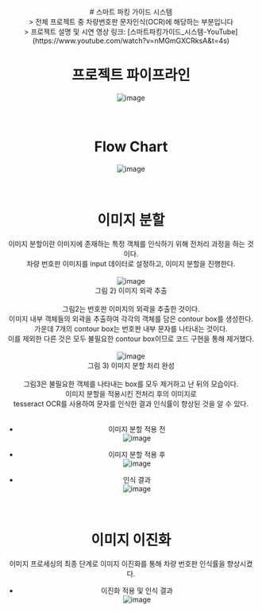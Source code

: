 <center># 스마트 파킹 가이드 시스템<center>
 > 전체 프로젝트 중 차량번호판 문자인식(OCR)에 해당하는 부분입니다<br/>
 > 프로젝트 설명 및 시연 영상 링크: [스마트파킹가이드_시스템-YouTube](https://www.youtube.com/watch?v=nMGmGXCRksA&t=4s)

# 프로젝트 파이프라인
![image](https://user-images.githubusercontent.com/45943080/103255894-70d48a80-49ce-11eb-973a-179989419c62.png)<br/><br/><br/>

# Flow Chart
![image](https://user-images.githubusercontent.com/45943080/103255941-9feafc00-49ce-11eb-99a5-c6110bc1b269.png)<br/><br/><br/>

# 이미지 분할
이미지 분할이란 이미지에 존재하는 특정 객체를 인식하기 위해 전처리 과정을 하는 것이다. <br/>
차량 번호판 이미지를 input 데이터로 설정하고, 이미지 분할을 진행한다.<br/><br/>
![image](https://user-images.githubusercontent.com/45943080/103255967-c27d1500-49ce-11eb-9da6-58bcbc41bf83.png)
<br/>
그림 2) 이미지 외곽 추출<br/><br/>
그림2는 번호판 이미지의 외곽을 추출한 것이다. <br/>
이미지 내부 객체들의 외곽을 추출하여 각각의 객체를 담은 contour box를 생성한다. <br/>
가운데 7개의 contour box는 번호판 내부 문자를 나타내는 것이다. <br/>
이를 제외한 다른 것은 모두 불필요한 contour box이므로 코드 구현을 통해 제거했다.<br/><br/>
![image](https://user-images.githubusercontent.com/45943080/103256013-f35d4a00-49ce-11eb-81ac-b1d5a4979026.png)
<br/>
그림 3) 이미지 분할 처리 완성<br/><br/>
그림3은 불필요한 객체를 나타내는 box를 모두 제거하고 난 뒤의 모습이다. <br/>
이미지 분할을 적용시킨 전처리 후의 이미지로 <br/>
tesseract OCR를 사용하여 문자를 인식한 결과 인식률이 향상된 것을 알 수 있다. <br/><br/>
- 이미지 분할 적용 전<br/>
![image](https://user-images.githubusercontent.com/45943080/103256045-11c34580-49cf-11eb-8962-f42f65a6f8a4.png)<br/>

- 이미지 분할 적용 후<br/>
![image](https://user-images.githubusercontent.com/45943080/103256060-1ab41700-49cf-11eb-9295-8163a859d712.png)<br/>

- 인식 결과<br/>
![image](https://user-images.githubusercontent.com/45943080/103727501-c20ffa00-501e-11eb-9b7b-6d001a8f6317.png)<br/><br/><br/>


# 이미지 이진화
이미지 프로세싱의 최종 단계로 이미지 이진화를 통해 차량 번호판 인식률을 향상시켰다.<br/>
- 이진화 적용 및 인식 결과<br/>
![image](https://user-images.githubusercontent.com/45943080/103727323-59288200-501e-11eb-9ea3-924d3a511008.png)<br/>

